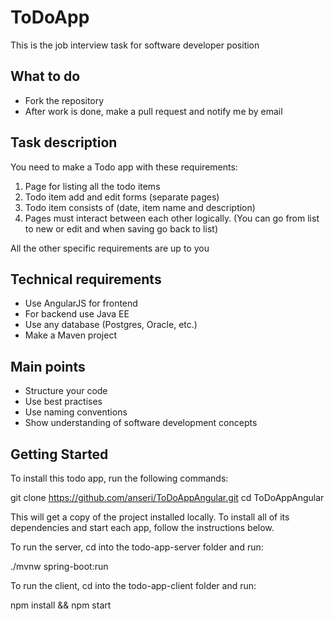 # ToDoApp

This is the job interview task for software developer position

## What to do
* Fork the repository
* After work is done, make a pull request and notify me by email

## Task description
You need to make a Todo app with these requirements:
1. Page for listing all the todo items
2. Todo item add and edit forms (separate pages)
3. Todo item consists of (date, item name and description)
4. Pages must interact between each other logically. (You can go from list to new or edit and when saving go back to list)

All the other specific requirements are up to you

## Technical requirements
* Use AngularJS for frontend
* For backend use Java EE
* Use any database (Postgres, Oracle, etc.)
* Make a Maven project

## Main points
* Structure your code
* Use best practises
* Use naming conventions
* Show understanding of software development concepts

## Getting Started

To install this todo app, run the following commands:

git clone https://github.com/anseri/ToDoAppAngular.git
cd ToDoAppAngular

This will get a copy of the project installed locally. To install all of its dependencies and start each app, follow the instructions below.

To run the server, cd into the todo-app-server folder and run:

./mvnw spring-boot:run

To run the client, cd into the todo-app-client folder and run:

npm install && npm start
